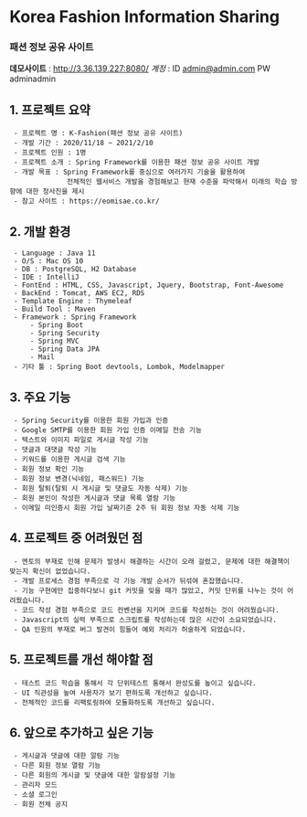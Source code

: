 # Korea Fashion Information Sharing
### 패션 정보 공유 사이트

**데모사이트** : http://3.36.139.227:8080/
*계정* : ID admin@admin.com PW adminadmin

## 1. 프로젝트 요약
```
 - 프로젝트 명 : K-Fashion(패션 정보 공유 사이트)
 - 개발 기간 : 2020/11/18 ~ 2021/2/10
 - 프로젝트 인원 : 1명
 - 프로젝트 소개 : Spring Framework를 이용한 패션 정보 공유 사이트 개발
 - 개발 목표 : Spring Framework를 중심으로 여러가지 기술을 활용하여 
              전체적인 웹서비스 개발을 경험해보고 현재 수준을 파악해서 미래의 학습 방향에 대한 청사진을 제시
 - 참고 사이트 : https://eomisae.co.kr/
```

## 2. 개발 환경
```
 - Language : Java 11
 - O/S : Mac OS 10
 - DB : PostgreSQL, H2 Database
 - IDE : IntelliJ
 - FontEnd : HTML, CSS, Javascript, Jquery, Bootstrap, Font-Awesome
 - BackEnd : Tomcat, AWS EC2, RDS
 - Template Engine : Thymeleaf
 - Build Tool : Maven
 - Framework : Spring Framework
     - Spring Boot
     - Spring Security
     - Spring MVC
     - Spring Data JPA
     - Mail
 - 기타 툴 : Spring Boot devtools, Lombok, Modelmapper
```
## 3. 주요 기능
```
 - Spring Security를 이용한 회원 가입과 인증
 - Google SMTP를 이용한 회원 가입 인증 이메일 전송 기능
 - 텍스트와 이미지 파일로 게시글 작성 기능
 - 댓글과 대댓글 작성 기능
 - 키워드를 이용한 게시글 검색 기능
 - 회원 정보 확인 기능
 - 회원 정보 변경(닉네임, 패스워드) 기능
 - 회원 탈퇴(탈퇴 시 게시글 및 댓글도 자동 삭제) 기능
 - 회원 본인이 작성한 게시글과 댓글 목록 열람 기능
 - 이메일 미인증시 회원 가입 날짜기준 2주 뒤 회원 정보 자동 삭제 기능
```
## 4. 프로젝트 중 어려웠던 점
```
 - 멘토의 부재로 인해 문제가 발생시 해결하는 시간이 오래 걸렸고, 문제에 대한 해결책이 맞는지 확신이 없었습니다.
 - 개발 프로세스 경험 부족으로 각 기능 개발 순서가 뒤섞여 혼잡했습니다.
 - 기능 구현에만 집중하다보니 git 커밋을 잊을 때가 많았고, 커밋 단위를 나누는 것이 어려웠습니다.
 - 코드 작성 경험 부족으로 코드 컨벤션을 지키며 코드를 작성하는 것이 어려웠습니다.
 - Javascript의 실력 부족으로 스크립트를 작성하는데 많은 시간이 소요되었습니다.
 - QA 인원의 부재로 버그 발견이 힘들어 예외 처리가 허술하게 되었습니다.
```
## 5. 프로젝트를 개선 해야할 점
```
 - 테스트 코드 학습을 통해서 각 단위테스트 통해서 완성도를 높이고 싶습니다.  
 - UI 직관성을 높여 사용자가 보기 편하도록 개선하고 싶습니다.
 - 전체적인 코드를 리팩토링하여 모듈화하도록 개선하고 싶습니다.
```
## 6. 앞으로 추가하고 싶은 기능
```
 - 게시글과 댓글에 대한 알람 기능
 - 다른 회원 정보 열람 기능
 - 다른 회원의 게시글 및 댓글에 대한 알람설정 기능
 - 관리자 모드 
 - 소셜 로그인
 - 회원 전체 공지
```
